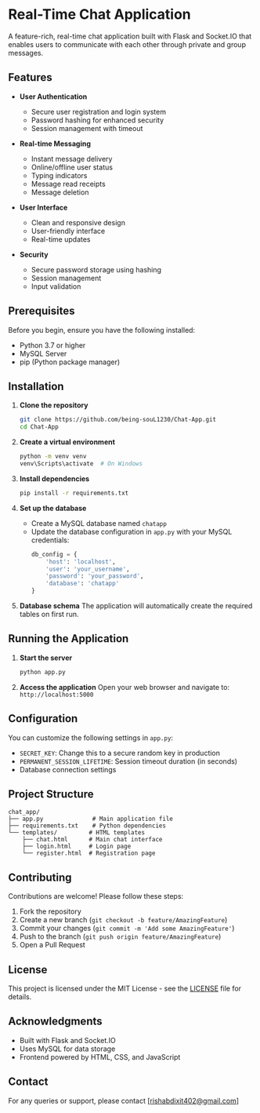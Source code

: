 # Real-Time Chat Application

A feature-rich, real-time chat application built with Flask and Socket.IO that enables users to communicate with each other through private and group messages.

##  Features

- **User Authentication**
  - Secure user registration and login system
  - Password hashing for enhanced security
  - Session management with timeout

- **Real-time Messaging**
  - Instant message delivery
  - Online/offline user status
  - Typing indicators
  - Message read receipts
  - Message deletion

- **User Interface**
  - Clean and responsive design
  - User-friendly interface
  - Real-time updates

- **Security**
  - Secure password storage using hashing
  - Session management
  - Input validation

##  Prerequisites

Before you begin, ensure you have the following installed:

- Python 3.7 or higher
- MySQL Server
- pip (Python package manager)

##  Installation

1. **Clone the repository**
   ```bash
   git clone https://github.com/being-souL1230/Chat-App.git
   cd Chat-App
   ```

2. **Create a virtual environment**
   ```bash
   python -m venv venv
   venv\Scripts\activate  # On Windows
   ```

3. **Install dependencies**
   ```bash
   pip install -r requirements.txt
   ```

4. **Set up the database**
   - Create a MySQL database named `chatapp`
   - Update the database configuration in `app.py` with your MySQL credentials:
     ```python
     db_config = {
         'host': 'localhost',
         'user': 'your_username',
         'password': 'your_password',
         'database': 'chatapp'
     }
     ```

5. **Database schema**
   The application will automatically create the required tables on first run.

##  Running the Application

1. **Start the server**
   ```bash
   python app.py
   ```

2. **Access the application**
   Open your web browser and navigate to: `http://localhost:5000`

##  Configuration

You can customize the following settings in `app.py`:

- `SECRET_KEY`: Change this to a secure random key in production
- `PERMANENT_SESSION_LIFETIME`: Session timeout duration (in seconds)
- Database connection settings

##  Project Structure

```
chat_app/
├── app.py              # Main application file
├── requirements.txt    # Python dependencies
└── templates/         # HTML templates
    ├── chat.html      # Main chat interface
    ├── login.html     # Login page
    └── register.html  # Registration page
```

##  Contributing

Contributions are welcome! Please follow these steps:

1. Fork the repository
2. Create a new branch (`git checkout -b feature/AmazingFeature`)
3. Commit your changes (`git commit -m 'Add some AmazingFeature'`)
4. Push to the branch (`git push origin feature/AmazingFeature`)
5. Open a Pull Request

##  License

This project is licensed under the MIT License - see the [LICENSE](LICENSE) file for details.

##  Acknowledgments

- Built with Flask and Socket.IO
- Uses MySQL for data storage
- Frontend powered by HTML, CSS, and JavaScript

##  Contact

For any queries or support, please contact [rishabdixit402@gmail.com]
